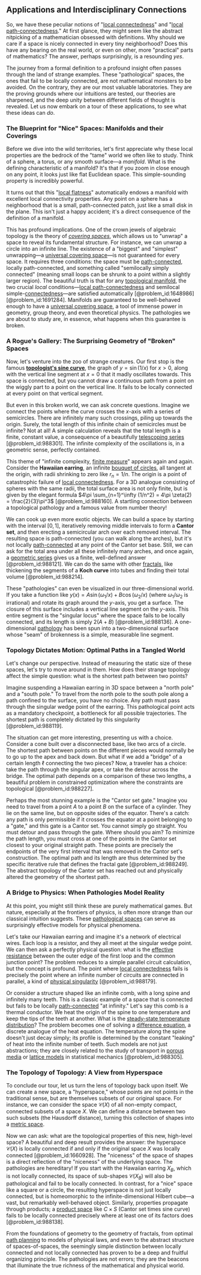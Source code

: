 ## Applications and Interdisciplinary Connections

So, we have these peculiar notions of "[local connectedness](@article_id:152119)" and "[local path-connectedness](@article_id:155022)." At first glance, they might seem like the abstract nitpicking of a mathematician obsessed with definitions. Why should we care if a space is nicely connected in every tiny neighborhood? Does this have any bearing on the real world, or even on other, more "practical" parts of mathematics? The answer, perhaps surprisingly, is a resounding *yes*.

The journey from a formal definition to a profound insight often passes through the land of strange examples. These "pathological" spaces, the ones that fail to be locally connected, are not mathematical monsters to be avoided. On the contrary, they are our most valuable laboratories. They are the proving grounds where our intuitions are tested, our theories are sharpened, and the deep unity between different fields of thought is revealed. Let us now embark on a tour of these applications, to see what these ideas can *do*.

### The Blueprint for "Nice" Spaces: Manifolds and their Coverings

Before we dive into the wild territories, let's first appreciate why these local properties are the bedrock of the "tame" world we often like to study. Think of a sphere, a torus, or any smooth surface—a *manifold*. What is the defining characteristic of a manifold? It's that if you zoom in close enough on any point, it looks just like flat Euclidean space. This simple-sounding property is incredibly powerful.

It turns out that this "[local flatness](@article_id:275556)" automatically endows a manifold with excellent local connectivity properties. Any point on a sphere has a neighborhood that is a small, path-connected patch, just like a small disk in the plane. This isn't just a happy accident; it's a direct consequence of the definition of a manifold.

This has profound implications. One of the crown jewels of algebraic topology is the theory of *[covering spaces](@article_id:151824)*, which allows us to "unwrap" a space to reveal its fundamental structure. For instance, we can unwrap a circle into an infinite line. The existence of a "biggest" and "simplest" unwrapping—a [universal covering space](@article_id:152585)—is not guaranteed for every space. It requires three conditions: the space must be [path-connected](@article_id:148210), locally path-connected, and something called "semilocally simply connected" (meaning small loops can be shrunk to a point within a slightly larger region). The beautiful truth is that for any [topological manifold](@article_id:160096), the two crucial *local* conditions—[local path-connectedness](@article_id:155022) and semilocal simple-[connectedness](@article_id:141572)—are satisfied automatically [@problem_id:1648986] [@problem_id:1691284]. Manifolds are guaranteed to be well-behaved enough to have a [universal covering space](@article_id:152585), a tool of immense power in geometry, group theory, and even theoretical physics. The pathologies we are about to study are, in essence, what happens when this guarantee is broken.

### A Rogue's Gallery: The Surprising Geometry of "Broken" Spaces

Now, let's venture into the zoo of strange creatures. Our first stop is the famous **[topologist's sine curve](@article_id:142429)**, the graph of $y = \sin(1/x)$ for $x > 0$, along with the vertical line segment at $x=0$ that it madly oscillates towards. This space is connected, but you cannot draw a continuous path from a point on the wiggly part to a point on the vertical line. It fails to be locally connected at every point on that vertical segment.

But even in this broken world, we can ask concrete questions. Imagine we connect the points where the curve crosses the $x$-axis with a series of semicircles. There are infinitely many such crossings, piling up towards the origin. Surely, the total length of this infinite chain of semicircles must be infinite? Not at all! A simple calculation reveals that the total length is a finite, constant value, a consequence of a beautifully [telescoping series](@article_id:161163) [@problem_id:988301]. The infinite complexity of the oscillations is, in a geometric sense, perfectly contained.

This theme of "infinite complexity, [finite measure](@article_id:204270)" appears again and again. Consider the **Hawaiian earring**, an infinite [bouquet of circles](@article_id:262598), all tangent at the origin, with radii shrinking to zero like $r_n = 1/n$. The origin is a point of catastrophic failure of [local connectedness](@article_id:152119). For a 3D analogue consisting of spheres with the same radii, the total surface area is not only finite, but is given by the elegant formula $4\pi \sum_{n=1}^\infty (1/n^2) = 4\pi \zeta(2) = \frac{2}{3}\pi^3$ [@problem_id:988160]. A startling connection between a topological pathology and a famous value from number theory!

We can cook up even more exotic objects. We can build a space by starting with the interval $[0,1]$, iteratively removing middle intervals to form a **Cantor set**, and then erecting a semicircular arch over each removed interval. The resulting space is path-connected (you can walk along the arches), but it's not locally [path-connected](@article_id:148210) at any point of the Cantor set base. Still, we can ask for the total area under all these infinitely many arches, and once again, a [geometric series](@article_id:157996) gives us a finite, well-defined answer [@problem_id:988121]. We can do the same with other [fractals](@article_id:140047), like thickening the segments of a **Koch curve** into tubes and finding their total volume [@problem_id:988214].

These "pathologies" can even be visualized in our three-dimensional world. If you take a function like $y(x) = A \sin(\omega_1/x) + B \cos(\omega_2/x)$ (where $\omega_1/\omega_2$ is irrational) and rotate its graph around the $y$-axis, you get a surface. The closure of this surface includes a vertical line segment on the $y$-axis. This entire segment is the "singular locus" where the space fails to be locally connected, and its length is simply $2(A+B)$ [@problem_id:988136]. A one-dimensional [pathology](@article_id:193146) has been spun into a two-dimensional surface whose "seam" of brokenness is a simple, measurable line segment.

### Topology Dictates Motion: Optimal Paths in a Tangled World

Let's change our perspective. Instead of measuring the static size of these spaces, let's try to move around in them. How does their strange topology affect the simple question: what is the shortest path between two points?

Imagine suspending a Hawaiian earring in 3D space between a "north pole" and a "south pole." To travel from the north pole to the south pole along a path confined to the surface, you have no choice. Any path must pass through the singular wedge point of the earring. This pathological point acts as a mandatory checkpoint, a bottleneck for all possible trajectories. The shortest path is completely dictated by this singularity [@problem_id:988119].

The situation can get more interesting, presenting us with a choice. Consider a cone built over a disconnected base, like two arcs of a circle. The shortest path between points on the different pieces would normally be to go up to the apex and back down. But what if we add a "bridge" of a certain length $\ell$ connecting the two pieces? Now, a traveler has a choice: take the path through the singular apex, or take the detour across the bridge. The optimal path depends on a comparison of these two lengths, a beautiful problem in constrained optimization where the constraints are topological [@problem_id:988227].

Perhaps the most stunning example is the "Cantor set gate." Imagine you need to travel from a point $A$ to a point $B$ on the surface of a cylinder. They lie on the same line, but on opposite sides of the equator. There's a catch: any path is only permissible if it crosses the equator at a point belonging to a "gate," and this gate is a Cantor set. You cannot simply go straight. You must detour and pass through the gate. Where should you aim? To minimize the path length, you must cross at one of the points in the Cantor set closest to your original straight path. These points are precisely the endpoints of the very first interval that was removed in the Cantor set's construction. The optimal path and its length are thus determined by the specific iterative rule that defines the fractal gate [@problem_id:988249]. The abstract topology of the Cantor set has reached out and physically altered the geometry of the shortest path.

### A Bridge to Physics: When Pathologies Model Reality

At this point, you might still think these are purely mathematical games. But nature, especially at the frontiers of physics, is often more strange than our classical intuition suggests. These [pathological spaces](@article_id:263608) can serve as surprisingly effective models for physical phenomena.

Let's take our Hawaiian earring and imagine it's a network of electrical wires. Each loop is a resistor, and they all meet at the singular wedge point. We can then ask a perfectly physical question: what is the [effective resistance](@article_id:271834) between the outer edge of the first loop and the common junction point? The problem reduces to a simple parallel circuit calculation, but the concept is profound. The point where [local connectedness](@article_id:152119) fails is precisely the point where an infinite number of circuits are connected in parallel, a kind of [physical singularity](@article_id:260250) [@problem_id:988179].

Or consider a structure shaped like an infinite comb, with a long spine and infinitely many teeth. This is a classic example of a space that is connected but fails to be locally [path-connected](@article_id:148210) "at infinity." Let's say this comb is a thermal conductor. We heat the origin of the spine to one temperature and keep the tips of the teeth at another. What is the [steady-state temperature distribution](@article_id:175772)? The problem becomes one of solving a [difference equation](@article_id:269398), a discrete analogue of the heat equation. The temperature along the spine doesn't just decay simply; its profile is determined by the constant "leaking" of heat into the infinite number of teeth. Such models are not just abstractions; they are closely related to the study of transport in [porous media](@article_id:154097) or [lattice models](@article_id:183851) in statistical mechanics [@problem_id:988305].

### The Topology of Topology: A View from Hyperspace

To conclude our tour, let us turn the lens of topology back upon itself. We can create a new space, a "hyperspace," whose points are not points in the traditional sense, but are themselves subsets of our original space. For instance, we can consider the space $\mathcal{C}(X)$ of all non-empty compact, connected subsets of a space $X$. We can define a distance between two such subsets (the Hausdorff distance), turning this collection of shapes into a [metric space](@article_id:145418).

Now we can ask: what are the topological properties of this new, high-level space? A beautiful and deep result provides the answer: the hyperspace $\mathcal{C}(X)$ is locally connected if and only if the original space $X$ was locally connected [@problem_id:1660928]. The "niceness" of the space of shapes is a direct reflection of the "niceness" of the underlying space. The pathologies are hereditary! If you start with the Hawaiian earring $X_B$, which is not locally connected, its space of sub-shapes $\mathcal{C}(X_B)$ will also be pathological and fail to be locally connected. In contrast, for a "nice" space like a square or a circle, the resulting hyperspace is not just locally connected, but is homeomorphic to the infinite-dimensional Hilbert cube—a vast, but remarkably well-behaved object. Similarly, properties propagate through products; a [product space](@article_id:151039) like $C \times S$ (Cantor set times sine curve) fails to be locally connected precisely where at least one of its factors does [@problem_id:988138].

From the foundations of geometry to the geometry of fractals, from optimal [path planning](@article_id:163215) to models of physical laws, and even to the abstract structure of spaces-of-spaces, the seemingly simple distinction between locally connected and not locally connected has proven to be a deep and fruitful organizing principle. The pathologies are not errors; they are the beacons that illuminate the true richness of the mathematical and physical world.